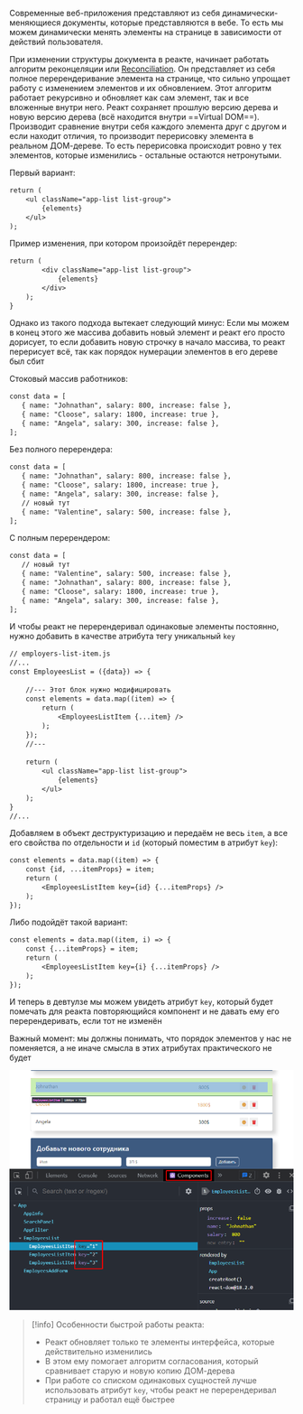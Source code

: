
Современные веб-приложения представляют из себя динамически-меняющиеся документы, которые представляются в вебе. То есть мы можем динамически менять элементы на странице в зависимости от действий пользователя.

При изменении структуры документа в реакте, начинает работать алгоритм реконцеляции или [Reconciliation](https://reactjs.org/docs/reconciliation.html). Он представляет из себя полное перерендеривание элемента на странице, что сильно упрощает работу с изменением элементов и их обновлением. 
Этот алгоритм работает рекурсивно и обновляет как сам элемент, так и все вложенные внутри него.
Реакт сохраняет прошлую версию дерева и новую версию дерева (всё находится внутри ==Virtual DOM==). Производит сравнение внутри себя каждого элемента друг с другом и если находит отличия, то производит перерисовку элемента в реальном ДОМ-дереве. То есть перерисовка происходит ровно у тех элементов, которые изменились - остальные остаются нетронутыми. 

Первый вариант:
```JSX
return (  
    <ul className="app-list list-group">  
        {elements}  
    </ul>  
);
```
Пример изменения, при котором произойдёт перерендер:
```JSX
return (  
        <div className="app-list list-group">  
            {elements}  
        </div>  
    );  
}
```

Однако из такого подхода вытекает следующий минус: 
Если мы можем в конец этого же массива добавить новый элемент и реакт его просто дорисует, то если добавить новую строчку в начало массива, то реакт перерисует всё, так как порядок нумерации элементов в его дереве был сбит

Стоковый массив работников:
```JSX
const data = [  
   { name: "Johnathan", salary: 800, increase: false },  
   { name: "Cloose", salary: 1800, increase: true },  
   { name: "Angela", salary: 300, increase: false },  
];
```
Без полного перерендера:
```JSX
const data = [  
   { name: "Johnathan", salary: 800, increase: false },  
   { name: "Cloose", salary: 1800, increase: true },  
   { name: "Angela", salary: 300, increase: false },
   // новый тут  
   { name: "Valentine", salary: 500, increase: false }, 
];
```
С полным перерендером:
```JSX
const data = [ 
   // новый тут  
   { name: "Valentine", salary: 500, increase: false }, 
   { name: "Johnathan", salary: 800, increase: false },  
   { name: "Cloose", salary: 1800, increase: true },  
   { name: "Angela", salary: 300, increase: false },  
];
```

И чтобы реакт не перерендеривал одинаковые элементы постоянно, нужно добавить в качестве атрибута тегу уникальный `key` 

```JSX
// employers-list-item.js
//...
const EmployeesList = ({data}) => {  
	
	//--- Этот блок нужно модифицировать
    const elements = data.map((item) => {  
        return (  
            <EmployeesListItem {...item} />  
        );  
    });  
    //---
  
    return (  
        <ul className="app-list list-group">  
            {elements}  
        </ul>  
    );  
}
//...
```
Добавляем в объект деструктуризацию и передаём не весь `item`, а все его свойства по отдельности и `id` (который поместим в атрибут `key`):
```JSX
const elements = data.map((item) => {  
    const {id, ...itemProps} = item;  
    return (  
        <EmployeesListItem key={id} {...itemProps} />  
    );  
});
```
Либо подойдёт такой вариант:
```JSX
const elements = data.map((item, i) => {  
    const {...itemProps} = item;  
    return (  
        <EmployeesListItem key={i} {...itemProps} />  
    );  
});
```

И теперь в девтулзе мы можем увидеть атрибут `key`, который будет помечать для реакта повторяющийся компонент и не давать ему его перерендеривать, если тот не изменён

Важный момент: мы должны понимать, что порядок элементов у нас не поменяется, а не иначе смысла в этих атрибутах практического не будет

![](_png/d9b93fcd1964ff9a8682773f76516b38.png)


>[!info] Особенности быстрой работы реакта:
> - Реакт обновляет только те элементы интерфейса, которые действительно изменились
> - В этом ему помогает алгоритм согласования, который сравнивает старую и новую копию ДОМ-дерева
> - При работе со списком одинаковых сущностей лучше использовать атрибут `key`, чтобы реакт не перерендеривал страницу и работал ещё быстрее
